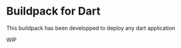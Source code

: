 Buildpack for Dart
==================

This buildpack has been developped to deploy any dart application

WIP